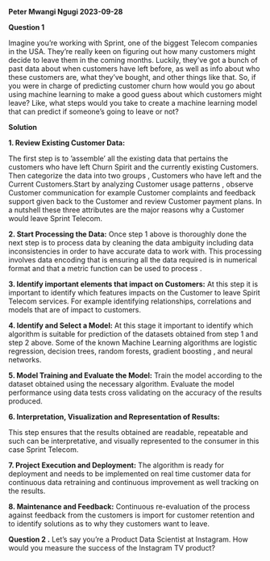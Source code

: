 
**Peter Mwangi Ngugi
2023-09-28**

**Question 1**

Imagine you’re working with Sprint, one of the biggest Telecom companies in the USA. They’re really keen on figuring out how many customers might decide to leave them in the coming months. Luckily, they’ve got a bunch of past data about when customers have left before, as well as info about who these customers are, what they’ve bought, and other things like that. So, if you were in charge of predicting customer churn how would you go about using machine learning to make a good guess about which customers might leave? Like, what steps would you take to create a machine learning model that can predict if someone’s going to leave or not?

**Solution**

**1. Review Existing Customer Data:** 


The first step is to ’assemble’ all the existing data that pertains the customers who have left Churn Spirit and the currently existing Customers. Then categorize the data into two groups , Customers who have left and the Current Customers.Start by analyzing Customer usage patterns , observe Customer communication for example Customer complaints and feedback support given back to
the Customer and review Customer payment plans. In a nutshell these three attributes are the major reasons why a Customer would leave Sprint Telecom.


**2. Start Processing the Data:** Once step 1 above is thoroughly done the next step is to process data by cleaning the data ambiguity including data inconsistencies in order to have accurate data to work with. This processing involves data encoding that is ensuring all the data required is in numerical format and that a metric function can be used to process .

**3. Identify important elements that impact on Customers:** At this step it is important to identify which features impacts on the Customer to leave Spirit Telecom services. For example identifying relationships, correlations and models that are of impact to customers.


**4. Identify and Select a Model:** 
At this stage it important to identify which algorithm is suitable for prediction of the datasets obtained from step 1 and step 2 above. Some of the known Machine Learning algorithms are logistic regression, decision trees, random forests, gradient boosting , and neural networks.


**5. Model Training and Evaluate the Model:** 
Train the model according to the dataset obtained using the necessary algorithm. Evaluate the model performance using data tests cross validating on the accuracy of the results
produced.


**6. Interpretation, Visualization and Representation of Results:**

This step ensures that the results obtained are readable, repeatable and such can be interpretative, and visually represented to the consumer in this case Sprint Telecom.


**7. Project Execution and Deployment:** 
The algorithm is ready for deployment and needs to be implemented on real time customer data for continuous data retraining and continuous improvement as well tracking on the
results.


**8. Maintenance and Feedback:** Continuous re-evaluation of the process against feedback from the customers is import for customer retention and to identify solutions as to why they customers want to leave.

**Question 2 .**
Let’s say you’re a Product Data Scientist at Instagram. How would you measure the success of the Instagram TV product?
